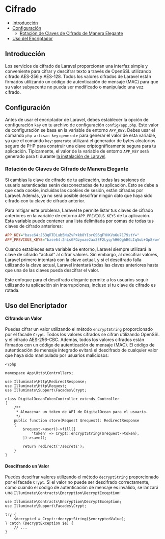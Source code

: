 # Cifrado

- [Introducción](#introduction)
- [Configuración](#configuration)
    - [Rotación de Claves de Cifrado de Manera Elegante](#gracefully-rotating-encryption-keys)
- [Uso del Encriptador](#using-the-encrypter)

<a name="introduction"></a>
## Introducción

Los servicios de cifrado de Laravel proporcionan una interfaz simple y conveniente para cifrar y descifrar texto a través de OpenSSL utilizando cifrado AES-256 y AES-128. Todos los valores cifrados de Laravel están firmados utilizando un código de autenticación de mensaje (MAC) para que su valor subyacente no pueda ser modificado o manipulado una vez cifrado.

<a name="configuration"></a>
## Configuración

Antes de usar el encriptador de Laravel, debes establecer la opción de configuración `key` en tu archivo de configuración `config/app.php`. Este valor de configuración se basa en la variable de entorno `APP_KEY`. Debes usar el comando `php artisan key:generate` para generar el valor de esta variable, ya que el comando `key:generate` utilizará el generador de bytes aleatorios seguro de PHP para construir una clave criptográficamente segura para tu aplicación. Típicamente, el valor de la variable de entorno `APP_KEY` será generado para ti durante [la instalación de Laravel](/docs/{{version}}/installation).

<a name="gracefully-rotating-encryption-keys"></a>
### Rotación de Claves de Cifrado de Manera Elegante

Si cambias la clave de cifrado de tu aplicación, todas las sesiones de usuario autenticadas serán desconectadas de tu aplicación. Esto se debe a que cada cookie, incluidas las cookies de sesión, están cifradas por Laravel. Además, ya no será posible descifrar ningún dato que haya sido cifrado con tu clave de cifrado anterior.

Para mitigar este problema, Laravel te permite listar tus claves de cifrado anteriores en la variable de entorno `APP_PREVIOUS_KEYS` de tu aplicación. Esta variable puede contener una lista delimitada por comas de todas tus claves de cifrado anteriores:

```ini
APP_KEY="base64:J63qRTDLub5NuZvP+kb8YIorGS6qFYHKVo6u7179stY="
APP_PREVIOUS_KEYS="base64:2nLsGFGzyoae2ax3EF2Lyq/hH6QghBGLIq5uL+Gp8/w="
```

Cuando estableces esta variable de entorno, Laravel siempre utilizará la clave de cifrado "actual" al cifrar valores. Sin embargo, al descifrar valores, Laravel primero intentará con la clave actual, y si el descifrado falla utilizando la clave actual, Laravel intentará todas las claves anteriores hasta que una de las claves pueda descifrar el valor.

Este enfoque para el descifrado elegante permite a los usuarios seguir utilizando tu aplicación sin interrupciones, incluso si tu clave de cifrado es rotada.

<a name="using-the-encrypter"></a>
## Uso del Encriptador

<a name="encrypting-a-value"></a>
#### Cifrando un Valor

Puedes cifrar un valor utilizando el método `encryptString` proporcionado por el facade `Crypt`. Todos los valores cifrados se cifran utilizando OpenSSL y el cifrado AES-256-CBC. Además, todos los valores cifrados están firmados con un código de autenticación de mensaje (MAC). El código de autenticación de mensaje integrado evitará el descifrado de cualquier valor que haya sido manipulado por usuarios maliciosos:

    <?php

    namespace App\Http\Controllers;

    use Illuminate\Http\RedirectResponse;
    use Illuminate\Http\Request;
    use Illuminate\Support\Facades\Crypt;

    class DigitalOceanTokenController extends Controller
    {
        /**
         * Almacenar un token de API de DigitalOcean para el usuario.
         */
        public function store(Request $request): RedirectResponse
        {
            $request->user()->fill([
                'token' => Crypt::encryptString($request->token),
            ])->save();

            return redirect('/secrets');
        }
    }

<a name="decrypting-a-value"></a>
#### Descifrando un Valor

Puedes descifrar valores utilizando el método `decryptString` proporcionado por el facade `Crypt`. Si el valor no puede ser descifrado correctamente, como cuando el código de autenticación de mensaje es inválido, se lanzará una `Illuminate\Contracts\Encryption\DecryptException`:

    use Illuminate\Contracts\Encryption\DecryptException;
    use Illuminate\Support\Facades\Crypt;

    try {
        $decrypted = Crypt::decryptString($encryptedValue);
    } catch (DecryptException $e) {
        // ...
    }

